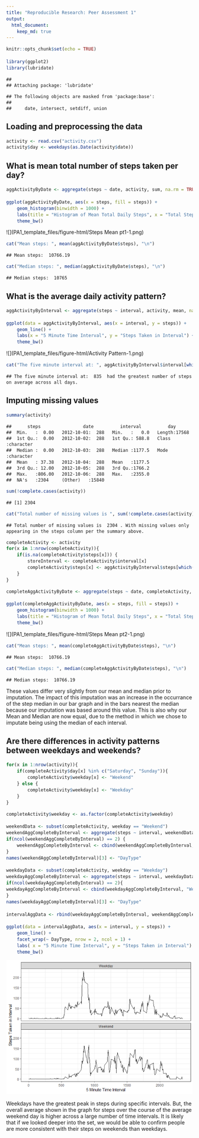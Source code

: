 ```yaml
---
title: "Reproducible Research: Peer Assessment 1"
output: 
  html_document:
    keep_md: true
---
```



```r
knitr::opts_chunk$set(echo = TRUE)

library(ggplot2)
library(lubridate)
```

```
## 
## Attaching package: 'lubridate'
```

```
## The following objects are masked from 'package:base':
## 
##     date, intersect, setdiff, union
```

## Loading and preprocessing the data

```r
activity <- read.csv("activity.csv")
activity$day <- weekdays(as.Date(activity$date))
```

## What is mean total number of steps taken per day?

```r
aggActivityByDate <- aggregate(steps ~ date, activity, sum, na.rm = TRUE)

ggplot(aggActivityByDate, aes(x = steps, fill = steps)) +
    geom_histogram(binwidth = 1000) + 
    labs(title = "Histogram of Mean Total Daily Steps", x = "Total Steps in Single Day", y = "Occurrances of Step Count") +
    theme_bw()
```

![](PA1_template_files/figure-html/Steps Mean pt1-1.png)<!-- -->

```r
cat("Mean steps: ", mean(aggActivityByDate$steps), "\n")
```

```
## Mean steps:  10766.19
```

```r
cat("Median steps: ", median(aggActivityByDate$steps), "\n")
```

```
## Median steps:  10765
```

## What is the average daily activity pattern?

```r
aggActivityByInterval <- aggregate(steps ~ interval, activity, mean, na.rm = TRUE)

ggplot(data = aggActivityByInterval, aes(x = interval, y = steps)) +
    geom_line() +
    labs(x = "5 Minute Time Interval", y = "Steps Taken in Interval") + 
    theme_bw()
```

![](PA1_template_files/figure-html/Activity Pattern-1.png)<!-- -->

```r
cat("The five minute interval at: ", aggActivityByInterval$interval[which.max(aggActivityByInterval$steps)], " had the greatest number of steps on average across all days.\n")
```

```
## The five minute interval at:  835  had the greatest number of steps on average across all days.
```



## Imputing missing values

```r
summary(activity)
```

```
##      steps                date          interval          day           
##  Min.   :  0.00   2012-10-01:  288   Min.   :   0.0   Length:17568      
##  1st Qu.:  0.00   2012-10-02:  288   1st Qu.: 588.8   Class :character  
##  Median :  0.00   2012-10-03:  288   Median :1177.5   Mode  :character  
##  Mean   : 37.38   2012-10-04:  288   Mean   :1177.5                     
##  3rd Qu.: 12.00   2012-10-05:  288   3rd Qu.:1766.2                     
##  Max.   :806.00   2012-10-06:  288   Max.   :2355.0                     
##  NA's   :2304     (Other)   :15840
```

```r
sum(!complete.cases(activity))
```

```
## [1] 2304
```

```r
cat("Total number of missing values is ", sum(!complete.cases(activity)), ". With missing values only appearing in the steps column per the summary above.\n")
```

```
## Total number of missing values is  2304 . With missing values only appearing in the steps column per the summary above.
```

```r
completeActivity <- activity
for(x in 1:nrow(completeActivity)){
    if(is.na(completeActivity$steps[x])) {
        storeInterval <- completeActivity$interval[x]
        completeActivity$steps[x] <- aggActivityByInterval$steps[which(aggActivityByInterval$interval == storeInterval)]
    }
}
```



```r
completeAggActivityByDate <- aggregate(steps ~ date, completeActivity, sum, na.rm = TRUE)

ggplot(completeAggActivityByDate, aes(x = steps, fill = steps)) +
    geom_histogram(binwidth = 1000) + 
    labs(title = "Histogram of Mean Total Daily Steps", x = "Total Steps in Single Day", y = "Occurrances of Step Count") +
    theme_bw()
```

![](PA1_template_files/figure-html/Steps Mean pt2-1.png)<!-- -->

```r
cat("Mean steps: ", mean(completeAggActivityByDate$steps), "\n")
```

```
## Mean steps:  10766.19
```

```r
cat("Median steps: ", median(completeAggActivityByDate$steps), "\n")
```

```
## Median steps:  10766.19
```
These values differ very slightly from our mean and median prior to imputation.
The impact of this imputation was an increase in the occurrance of the step median in our bar graph and in the bars nearest the median because our imputation was based around this value. This is also why our Mean and Median are now equal, due to the method in which we chose to imputate being using the median of each interval.

## Are there differences in activity patterns between weekdays and weekends?

```r
for(x in 1:nrow(activity)){
    if(completeActivity$day[x] %in% c("Saturday", "Sunday")){
        completeActivity$weekday[x] <- "Weekend"
    } else {
        completeActivity$weekday[x] <- "Weekday"
    }
}
```

```r
completeActivity$weekday <- as.factor(completeActivity$weekday)

weekendData <- subset(completeActivity, weekday == "Weekend")
weekendAggCompleteByInterval <- aggregate(steps ~ interval, weekendData, mean, na.rm = TRUE)
if(ncol(weekendAggCompleteByInterval) == 2) {
    weekendAggCompleteByInterval <- cbind(weekendAggCompleteByInterval, "Weekend")
}
names(weekendAggCompleteByInterval)[3] <- "DayType"

weekdayData <- subset(completeActivity, weekday == "Weekday")
weekdayAggCompleteByInterval <- aggregate(steps ~ interval, weekdayData, mean, na.rm = TRUE)
if(ncol(weekdayAggCompleteByInterval) == 2){
weekdayAggCompleteByInterval <- cbind(weekdayAggCompleteByInterval, "Weekday")
}
names(weekdayAggCompleteByInterval)[3] <- "DayType"

intervalAggData <- rbind(weekdayAggCompleteByInterval, weekendAggCompleteByInterval)

ggplot(data = intervalAggData, aes(x = interval, y = steps)) +
    geom_line() +
    facet_wrap(~ DayType, nrow = 2, ncol = 1) +
    labs( x = "5 Minute Time Interval", y = "Steps Taken in Interval") + 
    theme_bw()
```

![](PA1_template_files/figure-html/graphs-1.png)<!-- -->


Weekdays have the greatest peak in steps during specific intervals. But, the overall average shown in the graph for steps  over the course of the average weekend day is higher across a large number of time intervals. It is likely that if we  looked deeper into the set, we would be able to confirm people are more consistent with their steps on weekends than weekdays.















